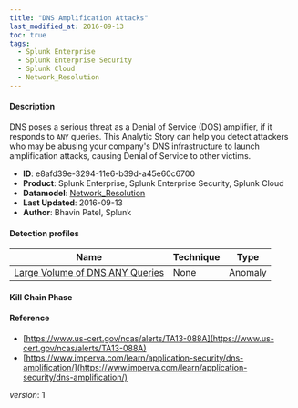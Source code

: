 ```yaml
---
title: "DNS Amplification Attacks"
last_modified_at: 2016-09-13
toc: true
tags:
  - Splunk Enterprise
  - Splunk Enterprise Security
  - Splunk Cloud
  - Network_Resolution
---
```


#### Description

DNS poses a serious threat as a Denial of Service (DOS) amplifier, if it responds to `ANY` queries. This Analytic Story can help you detect attackers who may be abusing your company's DNS infrastructure to launch amplification attacks, causing Denial of Service to other victims.

- **ID**: e8afd39e-3294-11e6-b39d-a45e60c6700
- **Product**: Splunk Enterprise, Splunk Enterprise Security, Splunk Cloud
- **Datamodel**: [Network_Resolution](https://docs.splunk.com/Documentation/CIM/latest/User/NetworkResolution)
- **Last Updated**: 2016-09-13
- **Author**: Bhavin Patel, Splunk

#### Detection profiles

| Name        | Technique   | Type         |
| ----------- | ----------- |--------------|
| [Large Volume of DNS ANY Queries](/network/large_volume_of_dns_any_queries/) | None | Anomaly |

#### Kill Chain Phase



#### Reference

* [https://www.us-cert.gov/ncas/alerts/TA13-088A](https://www.us-cert.gov/ncas/alerts/TA13-088A)
* [https://www.imperva.com/learn/application-security/dns-amplification/](https://www.imperva.com/learn/application-security/dns-amplification/)



_version_: 1